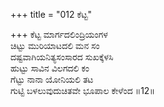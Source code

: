 +++
title = "012 ಕೆಟ್ಟ"

+++
ಕೆಟ್ಟ ಮಾರ್ಗದಲಿಂದ್ರಿಯಂಗಳ   
ಚಿಟ್ಟು ಮುರಿಯಾಟದಲಿ ಮನ ಸಂ  
ದಷ್ಟವಾಗಿಯನಿತ್ಯಸಂಸಾರದ ಸುಖಕ್ಕೆಳಸಿ   
ಹುಟ್ಟು ಸಾವಿನ ವಿಲಗದಲಿ ಕಂ   
ಗೆಟ್ಟು ನಾನಾ ಯೋನಿಯಲಿ ತಟ   
ಗುಟ್ಟಿ ಬಳಲುವುದುಚಿತವೇ ಭೂಪಾಲ ಕೇಳೆಂದ   ॥12॥